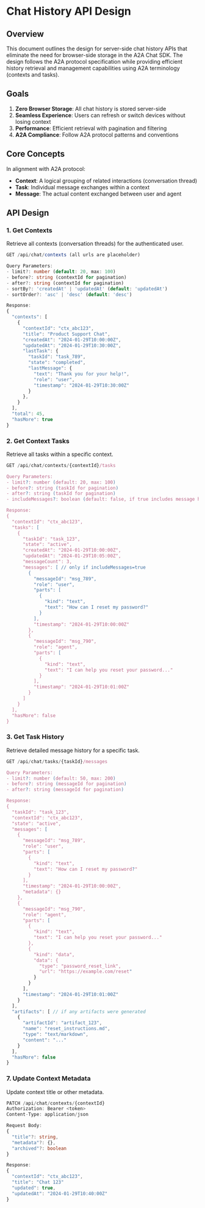 # Chat History API Design

## Overview

This document outlines the design for server-side chat history APIs that eliminate the need for browser-side storage in the A2A Chat SDK. The design follows the A2A protocol specification while providing efficient history retrieval and management capabilities using A2A terminology (contexts and tasks).

## Goals

1. **Zero Browser Storage**: All chat history is stored server-side
2. **Seamless Experience**: Users can refresh or switch devices without losing context
3. **Performance**: Efficient retrieval with pagination and filtering
4. **A2A Compliance**: Follow A2A protocol patterns and conventions

## Core Concepts

In alignment with A2A protocol:

- **Context**: A logical grouping of related interactions (conversation thread)
- **Task**: Individual message exchanges within a context
- **Message**: The actual content exchanged between user and agent

## API Design

### 1. Get Contexts

Retrieve all contexts (conversation threads) for the authenticated user.

```typescript
GET /api/chat/contexts (all urls are placeholder)

Query Parameters:
- limit?: number (default: 20, max: 100)
- before?: string (contextId for pagination)
- after?: string (contextId for pagination)
- sortBy?: 'createdAt' | 'updatedAt' (default: 'updatedAt')
- sortOrder?: 'asc' | 'desc' (default: 'desc')

Response:
{
  "contexts": [
    {
      "contextId": "ctx_abc123",
      "title": "Product Support Chat",
      "createdAt": "2024-01-29T10:00:00Z",
      "updatedAt": "2024-01-29T10:30:00Z",
      "lastTask": {
        "taskId": "task_789",
        "state": "completed",
        "lastMessage": {
          "text": "Thank you for your help!",
          "role": "user",
          "timestamp": "2024-01-29T10:30:00Z"
        }
      },
    }
  ],
  "total": 45,
  "hasMore": true
}
```

### 2. Get Context Tasks

Retrieve all tasks within a specific context.

```typescript
GET /api/chat/contexts/{contextId}/tasks

Query Parameters:
- limit?: number (default: 20, max: 100)
- before?: string (taskId for pagination)
- after?: string (taskId for pagination)
- includeMessages?: boolean (default: false, if true includes message history)

Response:
{
  "contextId": "ctx_abc123",
  "tasks": [
    {
      "taskId": "task_123",
      "state": "active",
      "createdAt": "2024-01-29T10:00:00Z",
      "updatedAt": "2024-01-29T10:05:00Z",
      "messageCount": 3,
      "messages": [ // only if includeMessages=true
        {
          "messageId": "msg_789",
          "role": "user",
          "parts": [
            {
              "kind": "text",
              "text": "How can I reset my password?"
            }
          ],
          "timestamp": "2024-01-29T10:00:00Z"
        },
        {
          "messageId": "msg_790",
          "role": "agent",
          "parts": [
            {
              "kind": "text",
              "text": "I can help you reset your password..."
            }
          ],
          "timestamp": "2024-01-29T10:01:00Z"
        }
      ]
    }
  ],
  "hasMore": false
}
```

### 3. Get Task History

Retrieve detailed message history for a specific task.

```typescript
GET /api/chat/tasks/{taskId}/messages

Query Parameters:
- limit?: number (default: 50, max: 200)
- before?: string (messageId for pagination)
- after?: string (messageId for pagination)

Response:
{
  "taskId": "task_123",
  "contextId": "ctx_abc123",
  "state": "active",
  "messages": [
    {
      "messageId": "msg_789",
      "role": "user",
      "parts": [
        {
          "kind": "text",
          "text": "How can I reset my password?"
        }
      ],
      "timestamp": "2024-01-29T10:00:00Z",
      "metadata": {}
    },
    {
      "messageId": "msg_790",
      "role": "agent",
      "parts": [
        {
          "kind": "text",
          "text": "I can help you reset your password..."
        },
        {
          "kind": "data",
          "data": {
            "type": "password_reset_link",
            "url": "https://example.com/reset"
          }
        }
      ],
      "timestamp": "2024-01-29T10:01:00Z"
    }
  ],
  "artifacts": [ // if any artifacts were generated
    {
      "artifactId": "artifact_123",
      "name": "reset_instructions.md",
      "type": "text/markdown",
      "content": "..."
    }
  ],
  "hasMore": false
}
```

### 7. Update Context Metadata

Update context title or other metadata.

```typescript
PATCH /api/chat/contexts/{contextId}
Authorization: Bearer <token>
Content-Type: application/json

Request Body:
{
  "title"?: string,
  "metadata"?: {},
  "archived"?: boolean
}

Response:
{
  "contextId": "ctx_abc123",
  "title": "Chat 123"
  "updated": true,
  "updatedAt": "2024-01-29T10:40:00Z"
}
```
